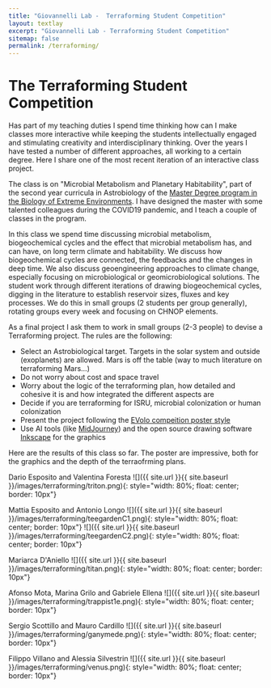 ```yaml
---
title: "Giovannelli Lab -  Terraforming Student Competition"
layout: textlay
excerpt: "Giovannelli Lab - Terraforming Student Competition"
sitemap: false
permalink: /terraforming/
---
```


# The Terraforming Student Competition

Has part of my teaching duties I spend time thinking how can I make classes more interactive while keeping the students intellectually engaged and stimulating creativity and interdisciplinary thinking. Over the years I have tested a number of different approaches, all working to a certain degree. Here I share one of the most recent iteration of an interactive class project.

The class is on "Microbial Metabolism and Planetary Habitability", part of the second year curricula in Astrobiology of the [Master Degree program in the Biology of Extreme Environments](https://www.bioextreme.it). I have designed the master with some talented colleagues during the COVID19 pandemic, and I teach a couple of classes in the program.

In this class we spend time discussing microbial metabolism, biogeochemical cycles and the effect that microbial metabolism has, and can have, on long term climate and habitability. We discuss how biogeochemical cycles are connected, the feedbacks and the changes in deep time. We also discuss geoengineering approaches to climate change, especially focusing on microbiological or geomicrobiological solutions. The student work through different iterations of drawing biogeochemical cycles, digging in the literature to establish reservoir sizes, fluxes and key processes. We do this in small groups (2 students per group generally), rotating groups every week and focusing on CHNOP elements.

As a final project I ask them to work in small groups (2-3 people) to devise a Terraforming project. The rules are the following:

- Select an Astrobiological target. Targets in the solar system and outside (exoplanets) are allowed. Mars is off the table (way to much literature on terraforming Mars...)
- Do not worry about cost and space travel
- Worry about the logic of the terraforming plan, how detailed and cohesive it is and how integrated the different aspects are
- Decide if you are terraforming for ISRU, microbial colonization or human colonization
- Present the project following the [EVolo compeition poster style](https://www.evolo.us/category/competition/)
- Use AI tools (like [MidJourney](https://midjourney.com/home/?callbackUrl=%2Fapp%2F)) and the open source drawing software [Inkscape](https://inkscape.org/) for the graphics

Here are the results of this class so far. The poster are impressive, both for the graphics and the depth of the terraofrming plans.

Dario Esposito and Valentina Foresta
![]({{ site.url }}{{ site.baseurl }}/images/terraforming/triton.png){: style="width: 80%; float: center; border: 10px"}

Mattia Esposito and Antonio Longo
![]({{ site.url }}{{ site.baseurl }}/images/terraforming/teegardenC1.png){: style="width: 80%; float: center; border: 10px"}
![]({{ site.url }}{{ site.baseurl }}/images/terraforming/teegardenC2.png){: style="width: 80%; float: center; border: 10px"}

Mariarca D'Aniello
![]({{ site.url }}{{ site.baseurl }}/images/terraforming/titan.png){: style="width: 80%; float: center; border: 10px"}

Afonso Mota, Marina Grilo and Gabriele Ellena
![]({{ site.url }}{{ site.baseurl }}/images/terraforming/trappist1e.png){: style="width: 80%; float: center; border: 10px"}

Sergio Scottillo and Mauro Cardillo
![]({{ site.url }}{{ site.baseurl }}/images/terraforming/ganymede.png){: style="width: 80%; float: center; border: 10px"}

Filippo Villano and Alessia Silvestrin
![]({{ site.url }}{{ site.baseurl }}/images/terraforming/venus.png){: style="width: 80%; float: center; border: 10px"}

<br />
<br />
